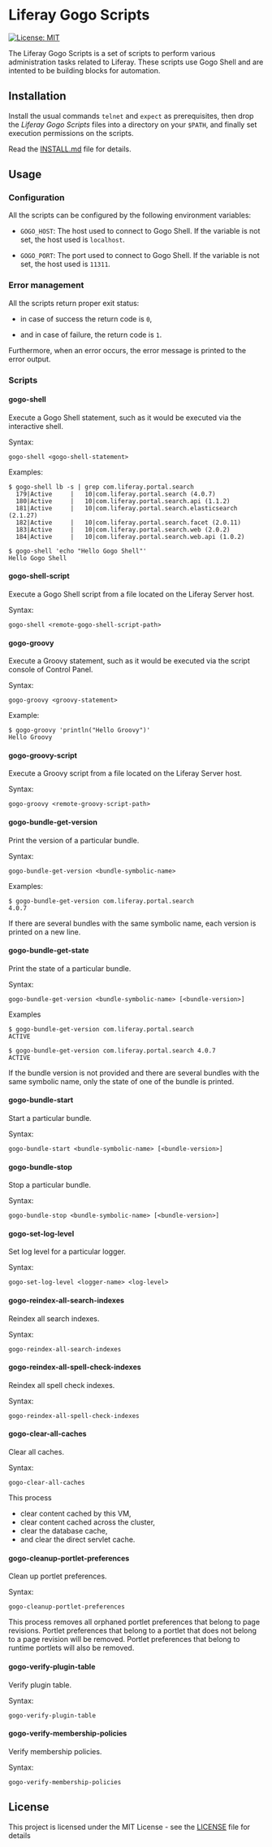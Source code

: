 # Liferay Gogo Scripts

[![License: MIT](https://img.shields.io/badge/License-MIT-brightgreen.svg)](https://opensource.org/licenses/MIT)

The Liferay Gogo Scripts is a set of scripts to perform various administration tasks related to Liferay. These scripts use Gogo Shell and are intented to be building blocks for automation.

## Installation

Install the usual commands `telnet` and `expect` as prerequisites, then drop the *Liferay Gogo Scripts* files into a directory on your `$PATH`, and finally set execution permissions on the scripts. 

Read the [INSTALL.md](INSTALL.md) file for details.

## Usage

### Configuration

All the scripts can be configured by the following environment variables:

* `GOGO_HOST`: The host used to connect to Gogo Shell. If the variable is not set, the host used is `localhost`.

* `GOGO_PORT`: The port used to connect to Gogo Shell. If the variable is not set, the host used is `11311`.

### Error management

All the scripts return proper exit status:

* in case of success the return code is `0`,

* and in case of failure, the return code is `1`.

Furthermore, when an error occurs, the error message is printed to the error output.

### Scripts

#### gogo-shell

Execute a Gogo Shell statement, such as it would be executed via the interactive shell.

Syntax:

```
gogo-shell <gogo-shell-statement>
``` 

Examples:

```
$ gogo-shell lb -s | grep com.liferay.portal.search
  179|Active     |   10|com.liferay.portal.search (4.0.7)
  180|Active     |   10|com.liferay.portal.search.api (1.1.2)
  181|Active     |   10|com.liferay.portal.search.elasticsearch (2.1.27)
  182|Active     |   10|com.liferay.portal.search.facet (2.0.11)
  183|Active     |   10|com.liferay.portal.search.web (2.0.2)
  184|Active     |   10|com.liferay.portal.search.web.api (1.0.2)
```

```
$ gogo-shell 'echo "Hello Gogo Shell"'
Hello Gogo Shell
```

#### gogo-shell-script

Execute a Gogo Shell script from a file located on the Liferay Server host.

Syntax:

```
gogo-shell <remote-gogo-shell-script-path>
```

#### gogo-groovy

Execute a Groovy statement, such as it would be executed via the script console of Control Panel. 

Syntax:

```
gogo-groovy <groovy-statement>
```

Example:

```
$ gogo-groovy 'println("Hello Groovy")'
Hello Groovy
```

#### gogo-groovy-script

Execute a Groovy script from a file located on the Liferay Server host.

Syntax:

```
gogo-groovy <remote-groovy-script-path>
```

#### gogo-bundle-get-version

Print the version of a particular bundle.

Syntax:

```
gogo-bundle-get-version <bundle-symbolic-name>
```

Examples:

```
$ gogo-bundle-get-version com.liferay.portal.search
4.0.7
```

If there are several bundles with the same symbolic name, each version is printed on a new line.

#### gogo-bundle-get-state

Print the state of a particular bundle.

Syntax:

```
gogo-bundle-get-version <bundle-symbolic-name> [<bundle-version>]
```

Examples

```
$ gogo-bundle-get-version com.liferay.portal.search
ACTIVE
```

```
$ gogo-bundle-get-version com.liferay.portal.search 4.0.7
ACTIVE
```

If the bundle version is not provided and there are several bundles with the same symbolic name, only the state of one of the bundle is printed.

#### gogo-bundle-start

Start a particular bundle.

Syntax:

```
gogo-bundle-start <bundle-symbolic-name> [<bundle-version>]
```

#### gogo-bundle-stop

Stop a particular bundle.

Syntax:

```
gogo-bundle-stop <bundle-symbolic-name> [<bundle-version>]
```

#### gogo-set-log-level

Set log level for a particular logger.

Syntax:

```
gogo-set-log-level <logger-name> <log-level>
```

#### gogo-reindex-all-search-indexes

Reindex all search indexes.

Syntax:

```
gogo-reindex-all-search-indexes
```

#### gogo-reindex-all-spell-check-indexes

Reindex all spell check indexes.

Syntax:

```
gogo-reindex-all-spell-check-indexes
```

#### gogo-clear-all-caches

Clear all caches.

Syntax:

```
gogo-clear-all-caches
```

This process
* clear content cached by this VM,
* clear content cached across the cluster,
* clear the database cache,
* and clear the direct servlet cache.

#### gogo-cleanup-portlet-preferences

Clean up portlet preferences.

Syntax:

```
gogo-cleanup-portlet-preferences
```

This process removes all orphaned portlet preferences that belong to page revisions. Portlet preferences that belong to a portlet that does not belong to a page revision will be removed. Portlet preferences that belong to runtime portlets will also be removed.

#### gogo-verify-plugin-table

Verify plugin table.

Syntax:

```
gogo-verify-plugin-table
```

#### gogo-verify-membership-policies

Verify membership policies.

Syntax:

```
gogo-verify-membership-policies
```

## License

This project is licensed under the MIT License - see the [LICENSE](LICENSE) file for details
